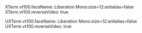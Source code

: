 XTerm.vt100.faceName: Liberation Mono:size=12:antialias=false
XTerm.vt100.reverseVideo: true

UXTerm.vt100.faceName: Liberation Mono:size=12:antialias=false
UXTerm.vt100.reverseVideo: true

